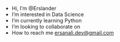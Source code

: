 -  Hi, I’m @Erslander
-  I’m interested in Data Science
-  I’m currently learning Python
-  I’m looking to collaborate on 
-  How to reach me ersanali.dev@gmail.com
